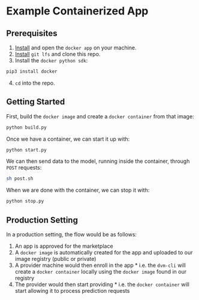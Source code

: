 # Example Containerized App

## Prerequisites
  1. [Install](https://www.docker.com/get-docker) and open the
`docker app` on your machine.
  2. [Install](https://git-lfs.github.com/) `git lfs` and clone this
  repo.
  3. Install the `docker python sdk`:
``` bash
pip3 install docker
```
  4. `cd` into the repo.

## Getting Started
First, build the `docker image` and create a `docker container`
from that image:
``` bash
python build.py
```

Once we have a container, we can start it up with:
``` bash
python start.py
```

We can then send data to the model, running inside the container, through `POST` requests:
``` bash
sh post.sh
```

When we are done with the container, we can stop it with:
``` bash
python stop.py
```

## Production Setting
In a production setting, the flow would be as follows:
  1. An app is approved for the marketplace
  2. A `docker image` is automatically created for the app and uploaded
  to our image registry (public or private)
  3. A provider machine would then enroll in the app
    * i.e. the `dvm-cli` will create a `docker container` locally using
    the `docker image` found in our registry
  4. The provider would then start providing
    * i.e. the `docker container` will start allowing it to process
    prediction requests

